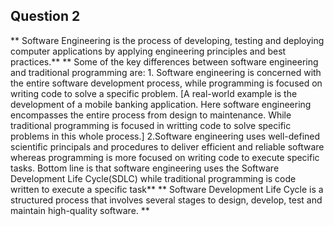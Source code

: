 ## Question 2
** Software Engineering is the process of developing, testing and deploying computer applications by applying engineering principles and best practices.**
** Some of the key differences between software engineering and traditional programming are:
        1. Software engineering is concerned with the entire software development process, while programming is focused on writing code to solve a specific problem.
             [A real-world example is the development of a mobile banking application. Here software engineering encompasses the entire process from design to maintenance. While traditional programming is focused in writting code to solve specific problems in this whole process.]
        2.Software engineering uses well-defined scientific principals and procedures to deliver efficient and reliable software whereas programming is more focused on writing code to execute specific tasks.
   Bottom line is that software engineering uses the Software Development Life Cycle(SDLC) while traditional programming is code written to execute a specific task**
** Software Development Life Cycle is a structured process that involves several stages to design, develop, test and maintain high-quality software. **

